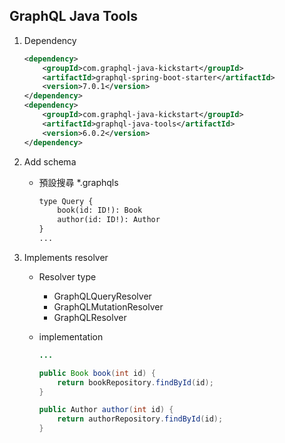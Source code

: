 ## GraphQL Java Tools

1. Dependency

    ```xml
    <dependency>
        <groupId>com.graphql-java-kickstart</groupId>
        <artifactId>graphql-spring-boot-starter</artifactId>
        <version>7.0.1</version>
    </dependency>
    <dependency>
        <groupId>com.graphql-java-kickstart</groupId>
        <artifactId>graphql-java-tools</artifactId>
        <version>6.0.2</version>
    </dependency>
    ```

2. Add schema
    - 預設搜尋 *.graphqls

        ```txt
        type Query {
            book(id: ID!): Book
            author(id: ID!): Author
        }
        ...
        ```

3. Implements resolver
    - Resolver type
        - GraphQLQueryResolver
        - GraphQLMutationResolver
        - GraphQLResolver
    - implementation

        ```java
        ...

        public Book book(int id) {
            return bookRepository.findById(id);
        }

        public Author author(int id) {
            return authorRepository.findById(id);
        }
        ```